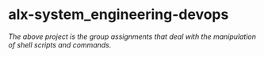 # alx-system_engineering-devops
<p><i>The above project is the group assignments that deal with the manipulation of shell scripts and commands.</i></p>
